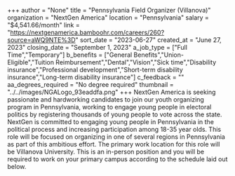 +++
author = "None"
title = "Pennsylvania Field Organizer (Villanova)"
organization = "NextGen America"
location = "Pennsylvania"
salary = "$4,541.66/month"
link = "https://nextgenamerica.bamboohr.com/careers/260?source=aWQ9NTE%3D"
sort_date = "2023-06-27"
created_at = "June 27, 2023"
closing_date = "September 1, 2023"
a_job_type = ["Full Time","Temporary"]
b_benefits = ["General Benefits","Union-Eligible","Tuition Reimbursement","Dental","Vision","Sick time","Disability insurance","Professional development","Short-term disability insurance","Long-term disability insurance"]
c_feedback = ""
aa_degrees_required = "No degree required"
thumbnail = "../../images/NGALogo_93eaddfa.png"
+++
NextGen America is seeking passionate and hardworking candidates to join our youth organizing program in Pennsylvania, working to engage young people in electoral politics by registering thousands of young people to vote across the state. NextGen is committed to engaging young people in Pennsylvania in the political process and increasing participation among 18-35 year olds. This role will be focused on organizing in one of several regions in Pennsylvania as part of this ambitious effort. The primary work location for this role will be Villanova University. This is an in-person position and you will be required to work on your primary campus according to the schedule laid out below. 